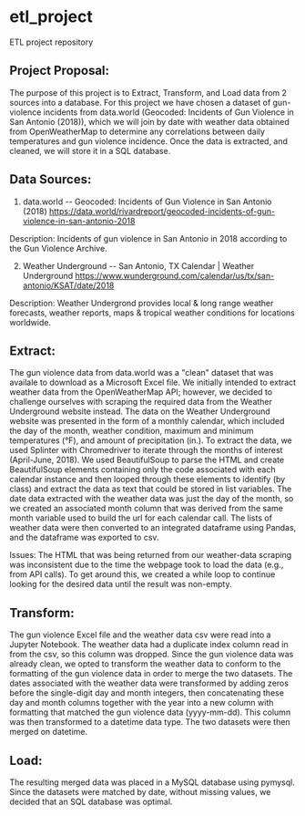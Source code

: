 # etl_project
ETL project repository


## Project Proposal:

The purpose of this project is to Extract, Transform, and Load data from 2 sources into a database. For this project we have chosen a dataset of gun-violence incidents from data.world (Geocoded: Incidents of Gun Violence in San Antonio (2018)), which we will join by date with weather data obtained from OpenWeatherMap to determine any correlations between daily temperatures and gun violence incidence. Once the data is extracted, and cleaned, we will store it in a SQL database.

## Data Sources:

1) data.world -- Geocoded: Incidents of Gun Violence in San Antonio (2018)
https://data.world/rivardreport/geocoded-incidents-of-gun-violence-in-san-antonio-2018

Description: Incidents of gun violence in San Antonio in 2018 according to the Gun Violence Archive.

2) Weather Underground -- San Antonio, TX Calendar | Weather Underground
https://www.wunderground.com/calendar/us/tx/san-antonio/KSAT/date/2018

Description: Weather Undergrond provides local & long range weather forecasts, weather reports, maps & tropical weather conditions for locations worldwide.

## **E**xtract:

The gun violence data from data.world was a "clean" dataset that was availale to download as a Microsoft Excel file. We initially intended to extract weather data from the OpenWeatherMap API; however, we decided to challenge ourselves with scraping the required data from the Weather Underground website instead. The data on the Weather Underground website was presented in the form of a monthly calendar, which included the day of the month, weather condition, maximum and minimum temperatures (°F), and amount of precipitation (in.). To extract the data, we used Splinter with Chromedriver to iterate through the months of interest (April-June, 2018). We used BeautifulSoup to parse the HTML and create BeautifulSoup elements containing only the code associated with each calendar instance and then looped through these elements to identify (by class) and extract the data as text that could be stored in list variables. The date data extracted with the weather data was just the day of the month, so we created an associated month column that was derived from the same month variable used to build the url for each calendar call. The lists of weather data were then converted to an integrated dataframe using Pandas, and the dataframe was exported to csv.

Issues: The HTML that was being returned from our weather-data scraping was inconsistent due to the time the webpage took to load the data (e.g., from API calls). To get around this, we created a while loop to continue looking for the desired data until the result was non-empty.

## **T**ransform:

The gun violence Excel file and the weather data csv were read into a Jupyter Notebook. The weather data had a duplicate index column read in from the csv, so this column was dropped. Since the gun violence data was already clean, we opted to transform the weather data to conform to the formatting of the gun violence data in order to merge the two datasets. The dates associated with the weather data were transformed by adding zeros before the single-digit day and month integers, then concatenating these day and month columns together with the year into a new column with formatting that matched the gun violence data (yyyy-mm-dd). This column was then transformed to a datetime data type. The two datasets were then merged on datetime.

## **L**oad:

The resulting merged data was placed in a MySQL database using pymysql. Since the datasets were matched by date, without missing values, we decided that an SQL database was optimal.